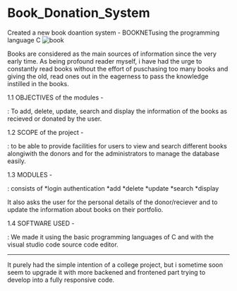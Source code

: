 # Book_Donation_System
Created a new book doantion system - BOOKNETusing the programming language C ![book](https://user-images.githubusercontent.com/113010708/235695681-616e9dee-7164-4ecf-a7b6-81dba471368b.jpg)

Books are considered as the main sources of information since the very early time. As being profound reader myself, i have had the urge to constantly read books without the effort of puschasing too many books and giving the old, read ones out in the eagerness to pass the knowledge instilled in the books. 

1.1 OBJECTIVES of the modules - 


: To add, delete, update, search and display the information of the books as recieved or donated by the user. 


1.2 SCOPE of the project - 


: to be able to provide facilities for users to view and search different books alongiwith the donors and for the administrators to manage the database easily. 


1.3 MODULES -


: consists of *login authentication 
              *add
              *delete
              *update
              *search
              *display
              
              
It also asks the user for the personal details of the donor/reciever and to update the information about books on their portfolio.


1.4 SOFTWARE USED - 


: We made it using the basic programming languages of C and with the visual studio code source code editor.

-----------------------------------------------------------------------------------------------------------------------------------------------------------------------

It purely had the simple intention of a college project, but i sometime soon seem to upgrade it with more backened and frontened part trying to develop into a fully responsive code. 

